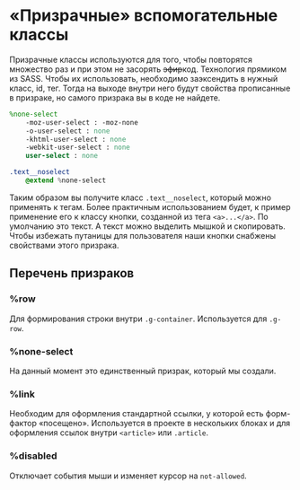# «Призрачные» вспомогательные классы

Призрачные классы используются для того, чтобы повторятся множество раз и при этом не засорять ~~эфир~~код. Технология прямиком из SASS. Чтобы их использовать, необходимо заэксендить в нужный класс, id, тег. Тогда на выходе внутри него будут свойства прописанные в призраке, но самого призрака вы в коде не найдете.
```sass
%none-select
	-moz-user-select : -moz-none
	-o-user-select : none
	-khtml-user-select : none
	-webkit-user-select : none
	user-select : none

.text__noselect
	@extend %none-select
```

Таким образом вы получите класс `.text__noselect`, который можно применять к тегам. Более практичным использованием будет, к пример применение его к классу кнопки, созданной из тега `<a>...</a>`. По умолчанию это текст. А текст можно выделить мышкой и скопировать. Чтобы избежать путаницы для пользователя наши кнопки снабжены свойствами этого призрака.

## Перечень призраков

### %row

Для формирования строки внутри `.g-container`. Используется для `.g-row`.

### %none-select

На данный момент это единственный призрак, который мы создали.

### %link

Необходим для оформления стандартной ссылки, у которой есть форм-фактор «посещено». Используется в проекте в нескольких блоках и для оформления ссылок внутри `<article>` или `.article`.

### %disabled

Отключает события мыши и изменяет курсор на `not-allowed`.